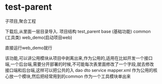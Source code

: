 # test-parent
子项目,聚合工程

下载后,从里面一层目录导入.
项目结构
test_parent
  base (基础功能)
  common (工具类) 
  web_demo(启动项目web)
  
直接运行web_demo就行
 
该功能,可以讲公用模块从项目中剥离出来,作为公用的,适用在比如开发一个接口端,一个后台端,需要分开部署的时候,不可能每次表里面修改了一个字段,就去修改接口端和后台端,这样可以把公共的入 dao dto service mapper.xml 作为公用的核心放一个模块,然后把经常用到的common 作为一个工具模块单出来 

   
